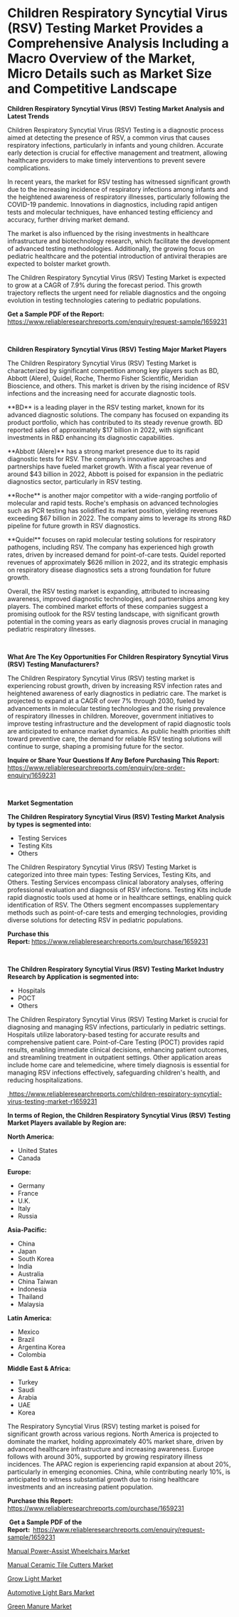 <p><h1>Children Respiratory Syncytial Virus (RSV) Testing Market Provides a Comprehensive Analysis Including a Macro Overview of the Market, Micro Details such as Market Size and Competitive Landscape</h1></p><p><strong>Children Respiratory Syncytial Virus (RSV) Testing Market Analysis and Latest Trends</strong></p>
<p><p>Children Respiratory Syncytial Virus (RSV) Testing is a diagnostic process aimed at detecting the presence of RSV, a common virus that causes respiratory infections, particularly in infants and young children. Accurate early detection is crucial for effective management and treatment, allowing healthcare providers to make timely interventions to prevent severe complications.</p><p>In recent years, the market for RSV testing has witnessed significant growth due to the increasing incidence of respiratory infections among infants and the heightened awareness of respiratory illnesses, particularly following the COVID-19 pandemic. Innovations in diagnostics, including rapid antigen tests and molecular techniques, have enhanced testing efficiency and accuracy, further driving market demand.</p><p>The market is also influenced by the rising investments in healthcare infrastructure and biotechnology research, which facilitate the development of advanced testing methodologies. Additionally, the growing focus on pediatric healthcare and the potential introduction of antiviral therapies are expected to bolster market growth.</p><p>The Children Respiratory Syncytial Virus (RSV) Testing Market is expected to grow at a CAGR of 7.9% during the forecast period. This growth trajectory reflects the urgent need for reliable diagnostics and the ongoing evolution in testing technologies catering to pediatric populations.</p></p>
<p><strong>Get a Sample PDF of the Report:&nbsp;</strong> <a href="https://www.reliableresearchreports.com/enquiry/request-sample/1659231?utm_campaign=114&utm_medium=2&utm_source=Github&utm_content=ia&utm_term=09122024&utm_id=children-respiratory-syncytial-virus-rsv-testing">https://www.reliableresearchreports.com/enquiry/request-sample/1659231</a></p>
<p>&nbsp;</p>
<p><strong>Children Respiratory Syncytial Virus (RSV) Testing Major Market Players</strong></p>
<p><p>The Children Respiratory Syncytial Virus (RSV) Testing Market is characterized by significant competition among key players such as BD, Abbott (Alere), Quidel, Roche, Thermo Fisher Scientific, Meridian Bioscience, and others. This market is driven by the rising incidence of RSV infections and the increasing need for accurate diagnostic tools.</p><p>**BD** is a leading player in the RSV testing market, known for its advanced diagnostic solutions. The company has focused on expanding its product portfolio, which has contributed to its steady revenue growth. BD reported sales of approximately $17 billion in 2022, with significant investments in R&D enhancing its diagnostic capabilities.</p><p>**Abbott (Alere)** has a strong market presence due to its rapid diagnostic tests for RSV. The company’s innovative approaches and partnerships have fueled market growth. With a fiscal year revenue of around $43 billion in 2022, Abbott is poised for expansion in the pediatric diagnostics sector, particularly in RSV testing.</p><p>**Roche** is another major competitor with a wide-ranging portfolio of molecular and rapid tests. Roche's emphasis on advanced technologies such as PCR testing has solidified its market position, yielding revenues exceeding $67 billion in 2022. The company aims to leverage its strong R&D pipeline for future growth in RSV diagnostics.</p><p>**Quidel** focuses on rapid molecular testing solutions for respiratory pathogens, including RSV. The company has experienced high growth rates, driven by increased demand for point-of-care tests. Quidel reported revenues of approximately $626 million in 2022, and its strategic emphasis on respiratory disease diagnostics sets a strong foundation for future growth.</p><p>Overall, the RSV testing market is expanding, attributed to increasing awareness, improved diagnostic technologies, and partnerships among key players. The combined market efforts of these companies suggest a promising outlook for the RSV testing landscape, with significant growth potential in the coming years as early diagnosis proves crucial in managing pediatric respiratory illnesses.</p></p>
<p>&nbsp;</p>
<p><strong>What Are The Key Opportunities For Children Respiratory Syncytial Virus (RSV) Testing Manufacturers?</strong></p>
<p><p>The Children Respiratory Syncytial Virus (RSV) testing market is experiencing robust growth, driven by increasing RSV infection rates and heightened awareness of early diagnostics in pediatric care. The market is projected to expand at a CAGR of over 7% through 2030, fueled by advancements in molecular testing technologies and the rising prevalence of respiratory illnesses in children. Moreover, government initiatives to improve testing infrastructure and the development of rapid diagnostic tools are anticipated to enhance market dynamics. As public health priorities shift toward preventive care, the demand for reliable RSV testing solutions will continue to surge, shaping a promising future for the sector.</p></p>
<p><strong>Inquire or Share Your Questions If Any Before Purchasing This Report:</strong> <a href="https://www.reliableresearchreports.com/enquiry/pre-order-enquiry/1659231?utm_campaign=114&utm_medium=2&utm_source=Github&utm_content=ia&utm_term=09122024&utm_id=children-respiratory-syncytial-virus-rsv-testing">https://www.reliableresearchreports.com/enquiry/pre-order-enquiry/1659231</a></p>
<p>&nbsp;</p>
<p><strong>Market Segmentation</strong></p>
<p><strong>The Children Respiratory Syncytial Virus (RSV) Testing Market Analysis by types is segmented into:</strong></p>
<p><ul><li>Testing Services</li><li>Testing Kits</li><li>Others</li></ul></p>
<p><p>The Children Respiratory Syncytial Virus (RSV) Testing Market is categorized into three main types: Testing Services, Testing Kits, and Others. Testing Services encompass clinical laboratory analyses, offering professional evaluation and diagnosis of RSV infections. Testing Kits include rapid diagnostic tools used at home or in healthcare settings, enabling quick identification of RSV. The Others segment encompasses supplementary methods such as point-of-care tests and emerging technologies, providing diverse solutions for detecting RSV in pediatric populations.</p></p>
<p><strong>Purchase this Report:&nbsp;</strong><a href="https://www.reliableresearchreports.com/purchase/1659231?utm_campaign=114&utm_medium=2&utm_source=Github&utm_content=ia&utm_term=09122024&utm_id=children-respiratory-syncytial-virus-rsv-testing">https://www.reliableresearchreports.com/purchase/1659231</a></p>
<p>&nbsp;</p>
<p><strong>The Children Respiratory Syncytial Virus (RSV) Testing Market Industry Research by Application is segmented into:</strong></p>
<p><ul><li>Hospitals</li><li>POCT</li><li>Others</li></ul></p>
<p><p>The Children Respiratory Syncytial Virus (RSV) Testing Market is crucial for diagnosing and managing RSV infections, particularly in pediatric settings. Hospitals utilize laboratory-based testing for accurate results and comprehensive patient care. Point-of-Care Testing (POCT) provides rapid results, enabling immediate clinical decisions, enhancing patient outcomes, and streamlining treatment in outpatient settings. Other application areas include home care and telemedicine, where timely diagnosis is essential for managing RSV infections effectively, safeguarding children's health, and reducing hospitalizations.</p></p>
<p><a href="https://www.reliableresearchreports.com/children-respiratory-syncytial-virus-testing-market-r1659231?utm_campaign=114&utm_medium=2&utm_source=Github&utm_content=ia&utm_term=09122024&utm_id=children-respiratory-syncytial-virus-rsv-testing">&nbsp;https://www.reliableresearchreports.com/children-respiratory-syncytial-virus-testing-market-r1659231</a></p>
<p><strong>In terms of Region, the Children Respiratory Syncytial Virus (RSV) Testing Market Players available by Region are:</strong></p>
<p>
    <p> <strong> North America: </strong>
        <ul>
            <li>United States</li>
            <li>Canada</li>
        </ul>
        </p> 
    <p> <strong> Europe: </strong>
        <ul>
            <li>Germany</li>
            <li>France</li>
            <li>U.K.</li>
            <li>Italy</li>
            <li>Russia</li>
        </ul>
        </p> 
    <p> <strong> Asia-Pacific: </strong>
        <ul>
            <li>China</li>
            <li>Japan</li>
            <li>South Korea</li>
            <li>India</li>
            <li>Australia</li>
            <li>China Taiwan</li>
            <li>Indonesia</li>
            <li>Thailand</li>
            <li>Malaysia</li>
        </ul>
        </p> 
    <p> <strong> Latin America: </strong>
        <ul>
            <li>Mexico</li>
            <li>Brazil</li>
            <li>Argentina Korea</li>
            <li>Colombia</li>
        </ul>
        </p> 
    <p> <strong> Middle East & Africa: </strong>
        <ul>
            <li>Turkey</li>
            <li>Saudi</li>
            <li>Arabia</li>
            <li>UAE</li>
            <li>Korea</li>
        </ul>
    </p>
    </p>
<p><p>The Respiratory Syncytial Virus (RSV) testing market is poised for significant growth across various regions. North America is projected to dominate the market, holding approximately 40% market share, driven by advanced healthcare infrastructure and increasing awareness. Europe follows with around 30%, supported by growing respiratory illness incidences. The APAC region is experiencing rapid expansion at about 20%, particularly in emerging economies. China, while contributing nearly 10%, is anticipated to witness substantial growth due to rising healthcare investments and an increasing patient population.</p></p>
<p><strong>Purchase this Report: </strong><a href="https://www.reliableresearchreports.com/purchase/1659231?utm_campaign=114&utm_medium=2&utm_source=Github&utm_content=ia&utm_term=09122024&utm_id=children-respiratory-syncytial-virus-rsv-testing">https://www.reliableresearchreports.com/purchase/1659231</a></p>
<p>&nbsp;<strong>Get a Sample PDF of the Report:&nbsp;&nbsp;</strong><a href="https://www.reliableresearchreports.com/enquiry/request-sample/1659231?utm_campaign=114&utm_medium=2&utm_source=Github&utm_content=ia&utm_term=09122024&utm_id=children-respiratory-syncytial-virus-rsv-testing">https://www.reliableresearchreports.com/enquiry/request-sample/1659231</a></p>
<p><strong></strong></p>
<p><p><a href="https://github.com/rahu1506/Market-Research-Report-List-6/blob/main/manual-power-assist-wheelchairs-market.md?utm_campaign=114&utm_medium=2&utm_source=Github&utm_content=ia&utm_term=09122024&utm_id=children-respiratory-syncytial-virus-rsv-testing">Manual Power-Assist Wheelchairs Market</a></p><p><a href="https://github.com/MonroeBullock54/Market-Research-Report-List-1/blob/main/manual-ceramic-tile-cutters-market.md?utm_campaign=114&utm_medium=2&utm_source=Github&utm_content=ia&utm_term=09122024&utm_id=children-respiratory-syncytial-virus-rsv-testing">Manual Ceramic Tile Cutters Market</a></p><p><a href="https://www.linkedin.com/pulse/grow-light-market-size-growth-129-cagr-from-2024-2031-sqp9e?utm_campaign=114&utm_medium=2&utm_source=Github&utm_content=ia&utm_term=09122024&utm_id=children-respiratory-syncytial-virus-rsv-testing">Grow Light Market</a></p><p><a href="https://www.linkedin.com/pulse/automotive-light-bars-market-research-report-drivers-q7iee?utm_campaign=114&utm_medium=2&utm_source=Github&utm_content=ia&utm_term=09122024&utm_id=children-respiratory-syncytial-virus-rsv-testing">Automotive Light Bars Market</a></p><p><a href="https://www.linkedin.com/pulse/green-manure-market-overview-industry-growth-worth-armve?utm_campaign=114&utm_medium=2&utm_source=Github&utm_content=ia&utm_term=09122024&utm_id=children-respiratory-syncytial-virus-rsv-testing">Green Manure Market</a></p></p>